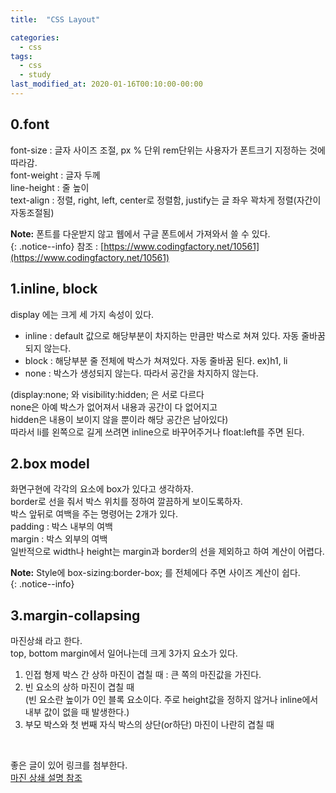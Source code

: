 ```yaml
---
title:  "CSS Layout"

categories: 
  - css
tags:
  - css
  - study
last_modified_at: 2020-01-16T00:10:00-00:00
---
```


## 0.font   

font-size : 글자 사이즈 조절, px % 단위 rem단위는 사용자가 폰트크기 지정하는 것에 따라감.    
font-weight : 글자 두께   
line-height : 줄 높이   
text-align : 정렬, right, left, center로 정렬함, justify는 글 좌우 꽉차게 정렬(자간이 자동조절됨)   
   
**Note:** 폰트를 다운받지 않고 웹에서 구글 폰트에서 가져와서 쓸 수 있다.   
{: .notice--info} 
참조 : [https://www.codingfactory.net/10561](https://www.codingfactory.net/10561)

## 1.inline, block
display 에는 크게 세 가지 속성이 있다.   
* inline : default 값으로 해당부분이 차지하는 만큼만 박스로 쳐져 있다. 자동 줄바꿈 되지 않는다.   
* block : 해당부분 줄 전체에 박스가 쳐져있다. 자동 줄바꿈 된다. ex)h1, li   
* none : 박스가 생성되지 않는다. 따라서 공간을 차지하지 않는다.   

(display:none; 와 visibility:hidden; 은 서로 다르다    
none은 아예 박스가 없어져서 내용과 공간이 다 없어지고   
hidden은 내용이 보이지 않을 뿐이라 해당 공간은 남아있다)   
따라서 li를 왼쪽으로 길게 쓰려면 inline으로 바꾸어주거나 float:left를 주면 된다.   
</pre>

## 2.box model
화면구현에 각각의 요소에 box가 있다고 생각하자.   
border로 선을 줘서 박스 위치를 정하여 깔끔하게 보이도록하자.   
박스 앞뒤로 여백을 주는 명령어는 2개가 있다.   
padding : 박스 내부의 여백   
margin : 박스 외부의 여백   
일반적으로 width나 height는 margin과 border의 선을 제외하고 하여 계산이 어렵다.   

**Note:** Style에 box-sizing:border-box; 를 전체에다 주면 사이즈 계산이 쉽다.  
{: .notice--info} 

## 3.margin-collapsing
마진상쇄 라고 한다.   
top, bottom margin에서 일어나는데 크게 3가지 요소가 있다.   
1. 인접 형제 박스 간 상하 마진이 겹칠 때 : 큰 쪽의 마진값을 가진다.   
2. 빈 요소의 상하 마진이 겹칠 때   
   (빈 요소란 높이가 0인 블록 요소이다. 주로 height값을 정하지 않거나 inline에서 내부 값이 없을 때 발생한다.)   
3. 부모 박스와 첫 번째 자식 박스의 상단(or하단) 마진이 나란히 겹칠 때   
<br>
   
좋은 글이 있어 링크를 첨부한다.      
[마진 상쇄 설명 참조](https://velog.io/@raram2/CSS-%EB%A7%88%EC%A7%84-%EC%83%81%EC%87%84Margin-collapsing-%EC%9B%90%EB%A6%AC-%EC%99%84%EB%B2%BD-%EC%9D%B4%ED%95%B4)